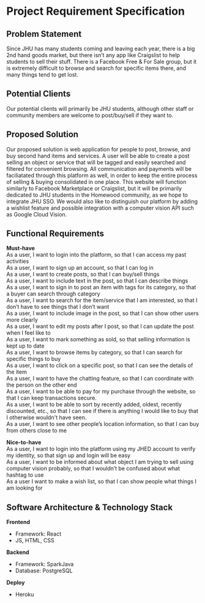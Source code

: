 # Project Requirement Specification

## Problem Statement
Since JHU has many students coming and leaving each year, there is a big 2nd hand goods market, but there isn’t any app like Craigslist to help students to sell their stuff. There is a Facebook Free & For Sale group, but it is extremely difficult to browse
and search for specific items there, and many things tend to get lost.

## Potential Clients
Our potential clients will primarily be JHU students, although other staff or community members are welcome to post/buy/sell if they want to.

## Proposed Solution
Our proposed solution is web application for people to post, browse, and buy
second hand items and services. A user will be able to create a post selling an object or service that will be tagged and easily searched and filtered for convenient browsing.
All communication and payments will be faciliatated through this platform as well, in order to keep the entire process of selling & buying consolidated in one place.
This website will function similarly to Facebook Marketplace or Craigslist, but it will be primarily dedicated to JHU students in the Homewood community, as we hope to integrate 
JHU SSO. We would also like to distinguish our platform by adding a wishlist feature and 
possible integration with a computer vision API such as Google Cloud Vision.

## Functional Requirements 

**Must-have**  
As a user, I want to login into the platform, so that I can access my past activities  
As a user, I want to sign up an account, so that I can log in  
As a user, I want to create posts, so that I can buy/sell things  
As a user, I want to include text in the post, so that I can describe things  
As a user, I want to sign in to post an item with tags for its category, so that a buyer can search through category  
As a user, I want to search for the item/service that I am interested, so that I don’t have to see things that I don’t want  
As a user, I want to include image in the post, so that I can show other users more clearly  
As a user, I want to edit my posts after I post, so that I can update the post when I feel like to  
As a user, I want to mark something as sold, so that selling information is kept up to date  
As a user, I want to browse items by category, so that I can search for specific things to buy  
As a user, I want to click on a specific post, so that I can see the details of the item  
As a user, I want to have the chatting feature, so that I can coordinate with the person on the other end  
As a user, I want to be able to pay for my purchase through the website, so that I can keep transactions secure.  
As a user, I want to be able to sort by recently added, oldest, recently discounted, etc., so that I can see if there is anything I would like to buy that I otherwise wouldn't have seen.  
As a user, I want to see other people’s location information, so that I can buy from others close to me 

**Nice-to-have**  
As a user, I want to login into the platform using my JHED account to verify my identity, so that sign up and login will be easy  
As a user, I want to be informed about what object I am trying to sell using computer vision probably, so that I wouldn’t be confused about what hashtag to use  
As a user I want to make a wish list, so that I can show people what things I am looking for  

## Software Architecture & Technology Stack
**Frontend**
* Framework: React
* JS, HTML, CSS
  

**Backend**

* Framework: SparkJava
* Database: PostgreSQL

**Deploy**
* Heroku

